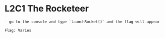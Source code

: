# L2C1 The Rocketeer
    - go to the console and type `launchRocket()` and the flag will appear
    
    Flag: Varies